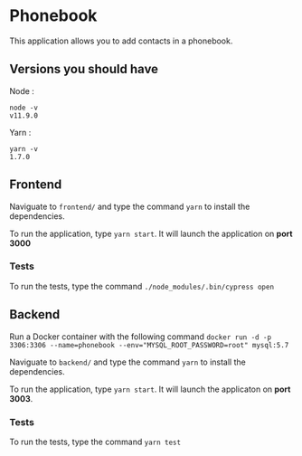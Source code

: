 # Phonebook

This application allows you to add contacts in a phonebook.


## Versions you should have


Node : 
```
node -v 
v11.9.0
```


Yarn : 
```
yarn -v
1.7.0
```


## Frontend

Naviguate to ```frontend/``` and type the command ```yarn``` to install the dependencies.

To run the application, type ```yarn start```. It will launch the application on **port 3000**

### Tests

To run the tests, type the command ```./node_modules/.bin/cypress open```



## Backend

Run a Docker container with the following command 
```docker run -d -p 3306:3306 --name=phonebook --env="MYSQL_ROOT_PASSWORD=root" mysql:5.7```

Naviguate to ```backend/``` and type the command ```yarn``` to install the dependencies.

To run the application, type ```yarn start```. It will launch the applicaton on **port 3003**.

### Tests

To run the tests, type the command ```yarn test```
